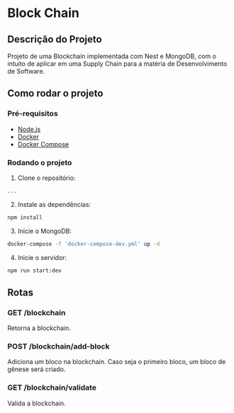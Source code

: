 # Block Chain

## Descrição do Projeto

Projeto de uma Blockchain implementada com Nest e MongoDB, com o intuito de aplicar em uma Supply Chain para a matéria de Desenvolvimento de Software.

## Como rodar o projeto

### Pré-requisitos

- [Node.js](https://nodejs.org/en/)
- [Docker](https://www.docker.com/)
- [Docker Compose](https://docs.docker.com/compose/)

### Rodando o projeto

1. Clone o repositório:

```bash
...
```

2. Instale as dependências:

```bash
npm install
```

3. Inicie o MongoDB:

```bash
docker-compose -f 'docker-compose-dev.yml' up -d
```

4. Inicie o servidor:

```bash
npm run start:dev
```

## Rotas

### GET /blockchain

Retorna a blockchain.

### POST /blockchain/add-block

Adiciona um bloco na blockchain. Caso seja o primeiro bloco, um bloco de gênese será criado.

### GET /blockchain/validate

Valida a blockchain.
